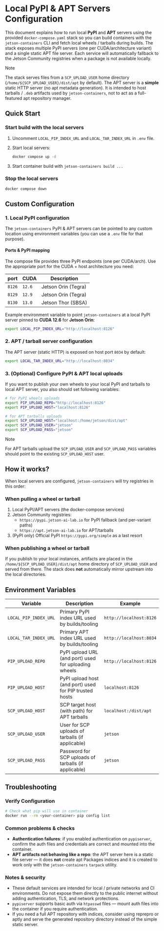 # Local PyPI & APT Servers Configuration

This document explains how to run local **PyPI** and **APT** servers using the provided `docker-compose.yaml` stack so you can build containers with the `jetson-containers` CLI and fetch local wheels / tarballs during builds. The stack exposes multiple PyPI servers (one per CUDA/architecture variant) and a single static APT file server. Each service will automatically fallback to the Jetson Community registries when a package is not available locally.

> [!NOTE]  
> The stack serves files from a `SCP_UPLOAD_USER` home directory (`/home/${SCP_UPLOAD_USER}/dist/apt` by default). The APT server is a **simple** static HTTP server (no apt metadata generation). It is intended to host tarballs / `.deb` artifacts used by `jetson-containers`, not to act as a full-featured apt repository manager.

## Quick Start

### Start build with the local servers

1. Uncomment `LOCAL_PIP_INDEX_URL` and `LOCAL_TAR_INDEX_URL` in `.env` file.
2. Start local servers:

    ```bash
    docker compose up -d
    ```
3. Start container build with `jetson-containers build ...`

### Stop the local servers
```bash
docker compose down
```

## Custom Configuration

### 1. Local PyPI configuration

The `jetson-containers` PyPI & APT servers can be pointed to any custom location using environment variables (you can use a `.env` file for that purpose).

#### Ports & PyPI mapping

The compose file provides three PyPI endpoints (one per CUDA/arch). Use the appropriate port for the CUDA + host architecture you need:

| port | CUDA | Description |
|----------|---------|---------|
| `8126` | `12.6` | Jetson Orin (Tegra) |
| `8129` | `12.9` | Jetson Orin (Tegra) |
| `8130` | `13.0` | Jetson Thor (SBSA) |

Example environment variable to point `jetson-containers` at a local PyPI server pinned to **CUDA 12.6** for **Jetson Orin**:

```bash
export LOCAL_PIP_INDEX_URL="http://localhost:8126"
```

### 2. APT / tarball server configuration

The APT server (static HTTP) is exposed on host port `8034` by default:

```bash
export LOCAL_TAR_INDEX_URL="http://localhost:8034"
```

### 3. (Optional) Configure PyPI & APT local uploads

If you want to publish your own wheels to your local PyPI and tarballs to local APT server, you also should set following variables:

```bash
# for PyPI wheels uploads
export PIP_UPLOAD_REPO="http://localhost:8126"
export PIP_UPLOAD_HOST="localhost:8126"

# for APT tarballs uploads
export SCP_UPLOAD_HOST="localhost:/home/jetson/dist/apt"
export SCP_UPLOAD_USER="jetson"
export SCP_UPLOAD_PASS="jetson"
```

> [!NOTE]  
> For APT tarballs upload the `SCP_UPLOAD_USER` and `SCP_UPLOAD_PASS` variables should point to the existing `SCP_UPLOAD_HOST` user.

## How it works?

When local servers are configured, `jetson-containers` will try registries in this order:

### When pulling a wheel or tarball

1. Local PyPI/APT servers (the docker-compose services)
2. Jetson Community registries:
    - `https://pypi.jetson-ai-lab.io` for PyPI fallback (and per-variant paths)
    - `https://apt.jetson-ai-lab.io` for APT/tarballs
3. (PyPI only) Official PyPI `https://pypi.org/simple` as a last resort

### When publishing a wheel or tarball

If you publish to your local instances, artifacts are placed in the `/home/${SCP_UPLOAD_USER}/dist/apt` home directory of  `SCP_UPLOAD_USER` and served from there. The stack does **not** automatically mirror upstream into the local directories.

## Environment Variables

| Variable | Description | Example |
|----------|---------|---------|
| `LOCAL_PIP_INDEX_URL` | Primary PyPI index URL used by builds/tooling | `http://localhost:8126` |
| `LOCAL_TAR_INDEX_URL` | Primary APT index URL used by builds/tooling | `http://localhost:8034` |
| `PIP_UPLOAD_REPO` | PyPI upload URL (and port) used for uploading wheels | `http://localhost:8126` |
| `PIP_UPLOAD_HOST` | PyPI upload host (and port) used for PIP trusted hosts | `localhost:8126` |
| `SCP_UPLOAD_HOST` | SCP target host (with path) for APT tarballs | `localhost:/dist/apt` |
| `SCP_UPLOAD_USER` | User for SCP uploads of tarballs (if applicable) | `jetson` |
| `SCP_UPLOAD_PASS` | Password for SCP uploads of tarballs (if applicable) | `jetson` |

## Troubleshooting

### Verify Configuration
```bash
# Check what pip will use in container
docker run --rm <your-container> pip config list
```

### Common problems & checks

- **Authentication failures**: if you enabled authentication on `pypiserver`, confirm the auth files and credentials are correct and mounted into the container.
- **APT artifacts not behaving like a repo**: the APT server here is a static file server — it does **not** create apt Packages indices and it is created to work only with the `jetson-containers` `tarpack` utility.

### Notes & security

- These default services are intended for local / private networks and CI environments. Do not expose them directly to the public internet without adding authentication, TLS, and network protections.
- `pypiserver` supports basic auth via `htpasswd` files — mount auth files into the container if you require authentication.
- If you need a full APT repository with indices, consider using reprepro or aptly and serve the generated repository directory instead of the simple static server.